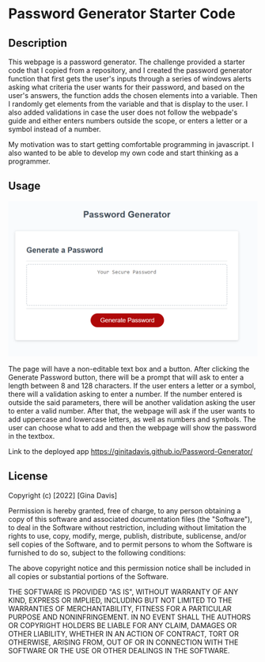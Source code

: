 # Password Generator Starter Code

## Description

This webpage is a password generator. The challenge provided a starter code that I copied from a repository, and I created the password generator function that first gets the user's inputs through a series of windows alerts asking what criteria the user wants for their password, and based on the user's answers, the function adds the chosen elements into a variable. Then I randomly get elements from the variable and that is display to the user. I also added validations in case the user does not follow the webpade's guide and either enters numbers outside the scope, or enters a letter or a symbol instead of a number.

My motivation was to start getting comfortable programming in javascript. I also wanted to be able to develop my own code and start thinking as a programmer.

## Usage

![alt text](assets/images/Main-screen.png)

The page will have a non-editable text box and a button. After clicking the Generate Password button, there will be a prompt that will ask to enter a length between 8 and 128 characters. If the user enters a letter or a symbol, there will a validation asking to enter a number. If the number entered is outside the said parameters, there will be another validation asking the user to enter a valid number. After that, the webpage will ask if the user wants to add uppercase and lowercase letters, as well as numbers and symbols. The user can choose what to add and then the webpage will show the password in the textbox.

Link to the deployed app https://ginitadavis.github.io/Password-Generator/

## License
Copyright (c) [2022] [Gina Davis]

Permission is hereby granted, free of charge, to any person obtaining a copy of this software and associated documentation files (the "Software"), to deal in the Software without restriction, including without limitation the rights to use, copy, modify, merge, publish, distribute, sublicense, and/or sell copies of the Software, and to permit persons to whom the Software is furnished to do so, subject to the following conditions:

The above copyright notice and this permission notice shall be included in all copies or substantial portions of the Software.

THE SOFTWARE IS PROVIDED "AS IS", WITHOUT WARRANTY OF ANY KIND, EXPRESS OR IMPLIED, INCLUDING BUT NOT LIMITED TO THE WARRANTIES OF MERCHANTABILITY, FITNESS FOR A PARTICULAR PURPOSE AND NONINFRINGEMENT. IN NO EVENT SHALL THE AUTHORS OR COPYRIGHT HOLDERS BE LIABLE FOR ANY CLAIM, DAMAGES OR OTHER LIABILITY, WHETHER IN AN ACTION OF CONTRACT, TORT OR OTHERWISE, ARISING FROM, OUT OF OR IN CONNECTION WITH THE SOFTWARE OR THE USE OR OTHER DEALINGS IN THE SOFTWARE.